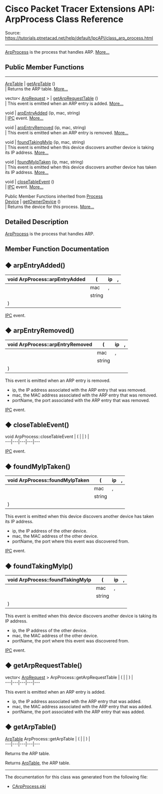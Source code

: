 # Cisco Packet Tracer Extensions API: ArpProcess Class Reference

Source: https://tutorials.ptnetacad.net/help/default/IpcAPI/class_arp_process.html

---

[ArpProcess](class_arp_process.html "ArpProcess is the process that handles ARP.") is the process that handles ARP. [More...](class_arp_process.html#details)

##  Public Member Functions  
  
---  
[ArpTable](struct_arp_table.html) | [getArpTable](class_arp_process.html#aaf0b136ec9cad62015c92b894d458657) ()  
| Returns the ARP table. [More...](class_arp_process.html#aaf0b136ec9cad62015c92b894d458657)  
  
vector< [ArpRequest](struct_arp_request.html) > | [getArpRequestTable](class_arp_process.html#a59d26868e655eeaf30b65b8aabcaf66b) ()  
| This event is emitted when an ARP entry is added. [More...](class_arp_process.html#a59d26868e655eeaf30b65b8aabcaf66b)  
  
void | [arpEntryAdded](class_arp_process.html#aa188c51a9816d2fc6547627944c33946) (ip, mac, string)  
| [IPC](class_i_p_c.html "IPC is the main entry point for all IPC functionality.") event. [More...](class_arp_process.html#aa188c51a9816d2fc6547627944c33946)  
  
void | [arpEntryRemoved](class_arp_process.html#a352cd2b7a08f4f18c5e2339fafe4482b) (ip, mac, string)  
| This event is emitted when an ARP entry is removed. [More...](class_arp_process.html#a352cd2b7a08f4f18c5e2339fafe4482b)  
  
void | [foundTakingMyIp](class_arp_process.html#a5f890cab82c1b1518eadabcac85adcdb) (ip, mac, string)  
| This event is emitted when this device discovers another device is taking its IP address. [More...](class_arp_process.html#a5f890cab82c1b1518eadabcac85adcdb)  
  
void | [foundMyIpTaken](class_arp_process.html#aa7159288ac2d647f2a903815fc894a72) (ip, mac, string)  
| This event is emitted when this device discovers another device has taken its IP address. [More...](class_arp_process.html#aa7159288ac2d647f2a903815fc894a72)  
  
void | [closeTableEvent](class_arp_process.html#a85d3efc00fc8985b98c8b87fc94f314e) ()  
| [IPC](class_i_p_c.html "IPC is the main entry point for all IPC functionality.") event. [More...](class_arp_process.html#a85d3efc00fc8985b98c8b87fc94f314e)  
  
Public Member Functions inherited from [Process](class_process.html)  
[Device](class_device.html) | [getOwnerDevice](class_process.html#a9cc34f553b0325e0f4074301fd36b77b) ()  
| Returns the device for this process. [More...](class_process.html#a9cc34f553b0325e0f4074301fd36b77b)  
  
  
## Detailed Description

[ArpProcess](class_arp_process.html "ArpProcess is the process that handles ARP.") is the process that handles ARP. 

## Member Function Documentation

## ◆ arpEntryAdded()

void ArpProcess::arpEntryAdded  | ( | ip  | ,   
---|---|---|---  
|  | mac  | ,   
|  | string  |   
| ) | |   
  
[IPC](class_i_p_c.html "IPC is the main entry point for all IPC functionality.") event. 

## ◆ arpEntryRemoved()

void ArpProcess::arpEntryRemoved  | ( | ip  | ,   
---|---|---|---  
|  | mac  | ,   
|  | string  |   
| ) | |   
  
This event is emitted when an ARP entry is removed. 

  * ip, the IP address associated with the ARP entry that was removed. 
  * mac, the MAC address associated with the ARP entry that was removed. 
  * portName, the port associated with the ARP entry that was removed.



[IPC](class_i_p_c.html "IPC is the main entry point for all IPC functionality.") event. 

## ◆ closeTableEvent()

void ArpProcess::closeTableEvent  | ( | | ) |   
---|---|---|---|---  
  
[IPC](class_i_p_c.html "IPC is the main entry point for all IPC functionality.") event. 

## ◆ foundMyIpTaken()

void ArpProcess::foundMyIpTaken  | ( | ip  | ,   
---|---|---|---  
|  | mac  | ,   
|  | string  |   
| ) | |   
  
This event is emitted when this device discovers another device has taken its IP address. 

  * ip, the IP address of the other device. 
  * mac, the MAC address of the other device. 
  * portName, the port where this event was discovered from.



[IPC](class_i_p_c.html "IPC is the main entry point for all IPC functionality.") event. 

## ◆ foundTakingMyIp()

void ArpProcess::foundTakingMyIp  | ( | ip  | ,   
---|---|---|---  
|  | mac  | ,   
|  | string  |   
| ) | |   
  
This event is emitted when this device discovers another device is taking its IP address. 

  * ip, the IP address of the other device. 
  * mac, the MAC address of the other device. 
  * portName, the port where this event was discovered from.



[IPC](class_i_p_c.html "IPC is the main entry point for all IPC functionality.") event. 

## ◆ getArpRequestTable()

vector< [ArpRequest](struct_arp_request.html) > ArpProcess::getArpRequestTable  | ( | | ) |   
---|---|---|---|---  
  
This event is emitted when an ARP entry is added. 

  * ip, the IP address associated with the ARP entry that was added. 
  * mac, the MAC address associated with the ARP entry that was added. 
  * portName, the port associated with the ARP entry that was added. 



## ◆ getArpTable()

[ArpTable](struct_arp_table.html) ArpProcess::getArpTable  | ( | | ) |   
---|---|---|---|---  
  
Returns the ARP table. 

Returns
    [ArpTable](struct_arp_table.html "Data element for ArpTable."), the ARP table. 

* * *

The documentation for this class was generated from the following file:

  * [CArpProcess.pki](_c_arp_process_8pki.html)


